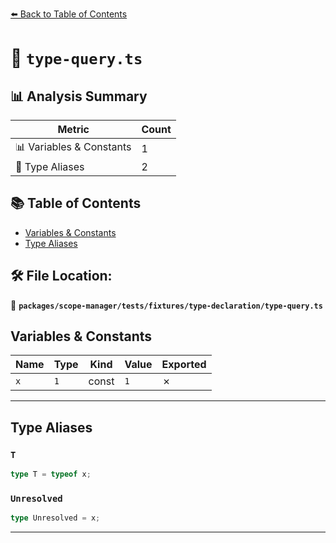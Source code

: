 [⬅️ Back to Table of Contents](../../../../../index.md)

# 📄 `type-query.ts`

## 📊 Analysis Summary

| Metric | Count |
|--------|-------|
| 📊 Variables & Constants | 1 |
| 📑 Type Aliases | 2 |

## 📚 Table of Contents

- [Variables & Constants](#variables-constants)
- [Type Aliases](#type-aliases)

## 🛠️ File Location:
📂 **`packages/scope-manager/tests/fixtures/type-declaration/type-query.ts`**

## Variables & Constants

| Name | Type | Kind | Value | Exported |
|------|------|------|-------|----------|
| `x` | `1` | const | `1` | ✗ |


---

## Type Aliases

### `T`

```ts
type T = typeof x;
```

### `Unresolved`

```ts
type Unresolved = x;
```


---